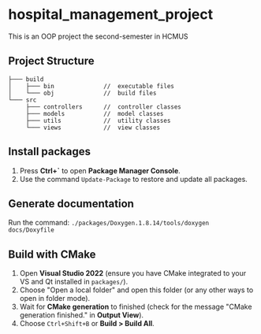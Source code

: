 # hospital_management_project
This is an OOP project the second-semester in HCMUS

## Project Structure

```
├─── build
│    ├─── bin              //  executable files
│    └─── obj              //  build files
└─── src
     ├─── controllers      //  controller classes
     ├─── models           //  model classes
     ├─── utils            //  utility classes
     └─── views            //  view classes
```

## Install packages

1. Press **Ctrl+`** to open **Package Manager Console**.
1. Use the command `Update-Package` to restore and update all packages.

## Generate documentation

Run the command: `./packages/Doxygen.1.8.14/tools/doxygen docs/Doxyfile`

## Build with CMake

1. Open **Visual Studio 2022** (ensure you have CMake integrated to your VS and Qt installed in `packages/`).
1. Choose "Open a local folder" and open this folder (or any other ways to open in folder mode).
1. Wait for **CMake generation** to finished (check for the message "CMake generation finished." in **Output View**).
1. Choose `Ctrl+Shift+B` or **Build > Build All**.
